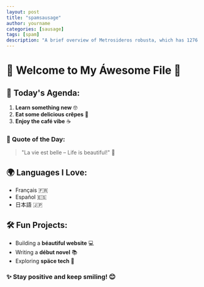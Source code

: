 ```yaml
---
layout: post
title: "spamsausage"
author: yourname
categories: [sausage]
tags: [spam]
description: "A brief overview of Metrosideros robusta, which has 1276 words."
---
```




# 🌟 Welcome to My Áwesome File 🎉

## 🍕 Today's Agenda:
1. **Learn something new** 🤓  
2. **Eat some delicious crêpes** 🥞  
3. **Enjoy the café vibe** ☕  

### 📝 Quote of the Day:
> "La vie est belle – Life is beautiful!" 🌼

## 🌍 Languages I Love:
- Français 🇫🇷  
- Español 🇪🇸  
- 日本語 🇯🇵  

## 🛠️ Fun Projects:
- Building a **béautiful website** 💻  
- Writing a **début novel** 📚  
- Exploring **späce tech** 🚀  

### ✨ Stay positive and keep smiling! 😊